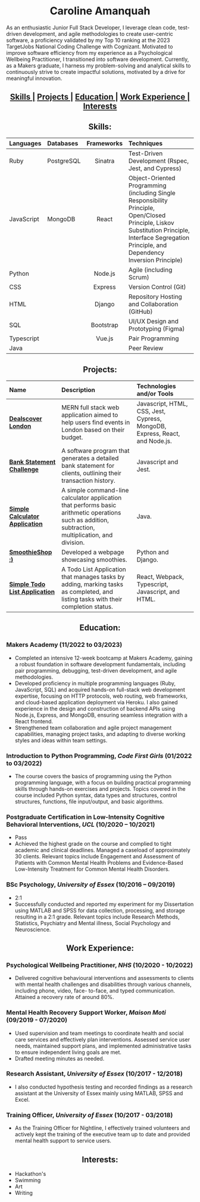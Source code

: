 <h1 align="center"> Caroline Amanquah </h1>

As an enthusiastic Junior Full Stack Developer, I leverage clean code, test-driven development, and agile methodologies to create user-centric software, a proficiency validated by my Top 10 ranking at the 2023 TargetJobs National Coding Challenge with Cognizant. Motivated to improve software efficiency from my experience as a Psychological Wellbeing Practitioner,  I transitioned into software development. Currently, as a Makers graduate, I harness my problem-solving and analytical skills to continuously strive to create impactful solutions, motivated by a drive for meaningful innovation.

<h2 align="center">
  <a href="#skills">Skills |</a> 
  <a href="#projects">Projects |</a> 
  <a href="#education">Education |</a> 
  <a href="#work-experience">Work Experience |</a>
  <a href="#interests">Interests</a>
</h2>

<a name="skills"></a>
<h2 align="center"> Skills: </h2>

| **Languages** | **Databases** | **Frameworks** | **Techniques** |
|:--------------|:--------------|:--------------:|:---------------|
| Ruby          | PostgreSQL    | Sinatra        | Test-Driven Development (Rspec, Jest, and Cypress) |
| JavaScript    | MongoDB       | React          | Object-Oriented Programming (including Single Responsibility Principle, Open/Closed Principle, Liskov Substitution Principle, Interface Segregation Principle, and Dependency Inversion Principle) |
| Python        |               | Node.js        | Agile (including Scrum) |
| CSS           |               | Express        | Version Control (Git) |
| HTML          |               | Django         | Repository Hosting and Collaboration (GitHub) |
| SQL           |               | Bootstrap      | UI/UX Design and Prototyping (Figma) |
| Typescript    |               | Vue.js         | Pair Programming |
| Java          |               |                | Peer Review |


<a name="projects"></a>
<h2 align="center"> Projects: </h2>

| Name | Description | Technologies and/or Tools |
|:---- |:----------- |:------------------------- |
| [**Dealscover London**](https://github.com/Caroline-Amanquah/dealscover-london) | MERN full stack web application aimed to help users find events in London based on their budget. | Javascript, HTML, CSS, Jest, Cypress, MongoDB, Express, React, and Node.js. |
| [**Bank Statement Challenge**](https://github.com/Caroline-Amanquah/Bank_Statement_Challenge) | A software program that generates a detailed bank statement for clients, outlining their transaction history. | Javascript and Jest. |
| [**Simple Calculator Application**](https://github.com/Caroline-Amanquah/simple-calculator-app) | A simple command-line calculator application that performs basic arithmetic operations such as addition, subtraction, multiplication, and division. | Java. |
| [**SmoothieShop :)**](https://github.com/Caroline-Amanquah/Django-Webpage) | Developed a webpage showcasing smoothies. | Python and Django. |
| [**Simple Todo List Application**](https://github.com/Caroline-Amanquah/simple-todo-list-application/tree/main) | A Todo List Application that manages tasks by adding, marking tasks as completed, and listing tasks with their completion status. | React, Webpack, Typescript, Javascript, and HTML. |

<a name="education"></a>
<h2 align="center"> Education: </h2>

### Makers Academy (11/2022 to 03/2023)
- Completed an intensive 12-week bootcamp at Makers Academy, gaining a robust foundation in software development fundamentals, including pair programming, debugging, test-driven development, and agile methodologies.
- Developed proficiency in multiple programming languages (Ruby, JavaScript, SQL) and acquired hands-on full-stack web development expertise, focusing on HTTP protocols, web routing, web frameworks, and cloud-based application deployment via Heroku. I also gained experience in the design and construction of backend APIs using Node.js, Express, and MongoDB, ensuring seamless integration with a React frontend. 
- Strengthened team collaboration and agile project management capabilities, managing project tasks, and adapting to diverse working styles and ideas within team settings.

### Introduction to Python Programming, *Code First Girls* (01/2022 to 03/2022)
- The course covers the basics of programming using the Python programming language, with a focus on building practical programming skills through hands-on exercises and projects. Topics covered in the course included Python syntax, data types and structures, control structures, functions, file input/output, and basic algorithms.

### Postgraduate Certification in Low-Intensity Cognitive Behavioral Interventions, *UCL* (10/2020 – 10/2021)
- Pass
- Achieved the highest grade on the course and complied to tight academic and clinical deadlines. Managed a caseload of approximately 30 clients. Relevant topics include Engagement and Assessment of Patients with Common Mental Health Problems and Evidence-Based Low-Intensity Treatment for Common Mental Health Disorders.

### BSc Psychology, *University of Essex* (10/2016 – 09/2019)
- 2:1
- Successfully conducted and reported my experiment for my Dissertation using MATLAB and SPSS for data collection, processing, and storage resulting in a 2:1 grade. Relevant topics include Research Methods, Statistics, Psychiatry and Mental illness, Social Psychology and Neuroscience.

<a name="work-experience"></a>
<h2 align="center"> Work Experience: </h2>

### Psychological Wellbeing Practitioner, *NHS* (10/2020 - 10/2022) 
- Delivered cognitive behavioural interventions and assessments to clients with mental health challenges and disabilities through various channels, including phone, video, face- to-face, and typed communication. Attained a recovery rate of around 80%.

### Mental Health Recovery Support Worker, *Maison Moti* (09/2019 - 07/2020)
- Used supervision and team meetings to coordinate health and social care services and effectively plan interventions. Assessed service user needs, maintained support plans, and implemented administrative tasks to ensure independent living goals are met. 
- Drafted meeting minutes as needed.

### Research Assistant, *University of Essex* (10/2017 - 12/2018)
- I also conducted hypothesis testing and recorded findings as a research assistant at the University of Essex mainly using MATLAB, SPSS and Excel.
 
### Training Officer, *University of Essex* (10/2017 - 03/2018)
- As the Training Officer for Nightline, I effectively trained volunteers and actively kept the training of the executive team up to date and provided mental health support to service users. 

<a name="interests"></a>
<h2 align="center"> Interests: </h2>

- Hackathon's
- Swimming
- Art
- Writing



